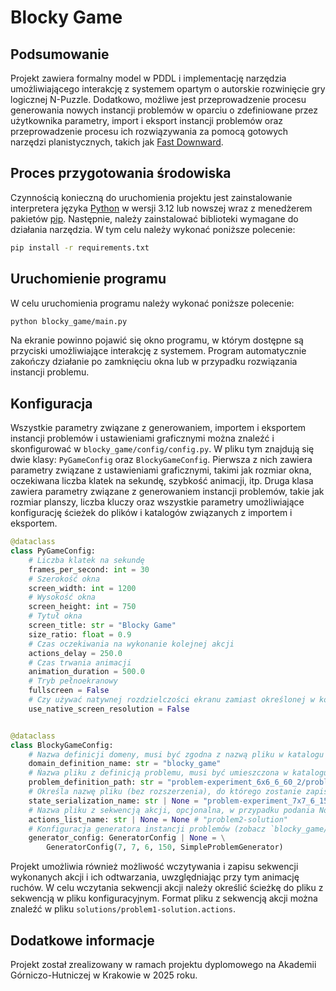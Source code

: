 # Blocky Game

## Podsumowanie

Projekt zawiera formalny model w PDDL i implementację narzędzia
umożliwiającego interakcję z systemem opartym o autorskie rozwinięcie
gry logicznej N-Puzzle. Dodatkowo, możliwe jest przeprowadzenie
procesu generowania nowych instancji problemów w oparciu o zdefiniowane
przez użytkownika parametry, import i eksport instancji problemów oraz 
przeprowadzenie procesu ich rozwiązywania za pomocą
gotowych narzędzi planistycznych, takich jak [Fast Downward](https://www.fast-downward.org/HomePage).

## Proces przygotowania środowiska

Czynnością konieczną do uruchomienia projektu jest zainstalowanie interpretera języka [Python](https://www.python.org/)
w wersji 3.12 lub nowszej wraz z menedżerem pakietów [pip](https://pypi.org/project/pip/).
Następnie, należy zainstalować biblioteki wymagane do działania narzędzia.
W tym celu należy wykonać poniższe polecenie:

```bash
pip install -r requirements.txt
```

## Uruchomienie programu

W celu uruchomienia programu należy wykonać poniższe polecenie:

```bash
python blocky_game/main.py
```

Na ekranie powinno pojawić się okno programu, w którym dostępne są
przyciski umożliwiające interakcję z systemem. Program automatycznie
zakończy działanie po zamknięciu okna lub w przypadku rozwiązania
instancji problemu.

## Konfiguracja

Wszystkie parametry związane z generowaniem, importem i eksportem
instancji problemów i ustawieniami graficznymi można znaleźć i skonfigurować
w `blocky_game/config/config.py`. W pliku tym znajdują się
dwie klasy: `PyGameConfig` oraz `BlockyGameConfig`. Pierwsza z nich
zawiera parametry związane z ustawieniami graficznymi, takimi jak
rozmiar okna, oczekiwana liczba klatek na sekundę,
szybkość animacji, itp. Druga klasa zawiera parametry związane z
generowaniem instancji problemów, takie jak rozmiar planszy, liczba
kluczy oraz wszystkie parametry umożliwiające konfigurację
ścieżek do plików i katalogów związanych z importem i eksportem.

```python
@dataclass
class PyGameConfig:
    # Liczba klatek na sekundę
    frames_per_second: int = 30
    # Szerokość okna
    screen_width: int = 1200 
    # Wysokość okna
    screen_height: int = 750 
    # Tytuł okna
    screen_title: str = "Blocky Game" 
    size_ratio: float = 0.9 
    # Czas oczekiwania na wykonanie kolejnej akcji
    actions_delay = 250.0 
    # Czas trwania animacji
    animation_duration = 500.0 
    # Tryb pełnoekranowy
    fullscreen = False 
    # Czy używać natywnej rozdzielczości ekranu zamiast określonej w konfiguracji
    use_native_screen_resolution = False 


@dataclass
class BlockyGameConfig:
    # Nazwa definicji domeny, musi być zgodna z nazwą pliku w katalogu domain
    domain_definition_name: str = "blocky_game"
    # Ńazwa pliku z definicją problemu, musi być umieszczona w katalogu problems
    problem_definition_path: str = "problem-experiment_6x6_6_60_2/problem-experiment_6x6_6_60_2-subproblem-4.pddl"
    # Określa nazwę pliku (bez rozszerzenia), do którego zostanie zapisana lista akcji
    state_serialization_name: str | None = "problem-experiment_7x7_6_150_48"
    # Nazwa pliku z sekwencją akcji, opcjonalna, w przypadku podania None akcje będą wprowadzane przez użytkownika
    actions_list_name: str | None = None # "problem2-solution"
    # Konfiguracja generatora instancji problemów (zobacz `blocky_game/config/config_helper.py`)
    generator_config: GeneratorConfig | None = \
        GeneratorConfig(7, 7, 6, 150, SimpleProblemGenerator)
```

Projekt umożliwia również możliwość wczytywania i zapisu
sekwencji wykonanych akcji i ich odtwarzania, uwzględniając
przy tym animację ruchów. W celu wczytania sekwencji akcji
należy określić ścieżkę do pliku z sekwencją w pliku konfiguracyjnym.
Format pliku z sekwencją akcji można znaleźć w pliku `solutions/problem1-solution.actions`. 

## Dodatkowe informacje

Projekt został zrealizowany w ramach projektu dyplomowego
na Akademii Górniczo-Hutniczej w Krakowie w 2025 roku.
